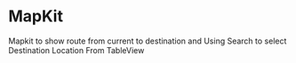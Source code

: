 # MapKit
Mapkit to show route from current to destination and Using Search to select Destination Location From TableView
